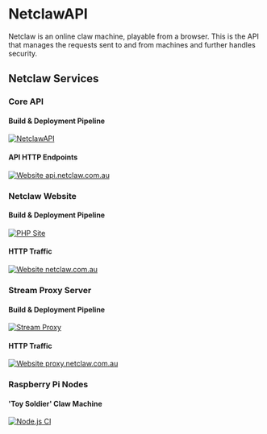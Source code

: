 # NetclawAPI
Netclaw is an online claw machine, playable from a browser. This is the API that manages the requests sent to and from machines and further handles security.

## Netclaw Services
### Core API
#### Build & Deployment Pipeline
[![NetclawAPI](https://github.com/charliekmcmahon/NetclawAPI/actions/workflows/main_netclawapi.yml/badge.svg)](https://github.com/charliekmcmahon/NetclawAPI/actions/workflows/main_netclawapi.yml)
#### API HTTP Endpoints
[![Website api.netclaw.com.au](https://img.shields.io/website-up-down-green-red/http/api.netclaw.com.au.svg)](https://api.netclaw.com.au/)
### Netclaw Website
#### Build & Deployment Pipeline
[![PHP Site](https://github.com/charliekmcmahon/netclaw-development/actions/workflows/main_netclawproduction.yml/badge.svg)](https://github.com/charliekmcmahon/netclaw-development/actions/workflows/main_netclawproduction.yml)
#### HTTP Traffic
[![Website netclaw.com.au](https://img.shields.io/website-up-down-green-red/http/shields.io.svg)](https://netclaw.com.au/)
### Stream Proxy Server
#### Build & Deployment Pipeline
[![Stream Proxy](https://github.com/charliekmcmahon/Mjpeg-Proxy/actions/workflows/master_netclawvideoproxy.yml/badge.svg)](https://github.com/charliekmcmahon/Mjpeg-Proxy/actions/workflows/master_netclawvideoproxy.yml)
#### HTTP Traffic
[![Website proxy.netclaw.com.au](https://img.shields.io/website-up-down-green-red/http/shields.io.svg)](https://proxy.netclaw.com.au/)
### Raspberry Pi Nodes
#### 'Toy Soldier' Claw Machine
[![Node.js CI](https://github.com/charliekmcmahon/Netclaw-Pi-Server/actions/workflows/node.js.yml/badge.svg)](https://github.com/charliekmcmahon/Netclaw-Pi-Server/actions/workflows/node.js.yml)

